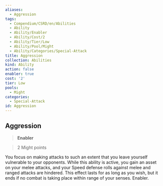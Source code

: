 ```yaml
---
aliases:
  - Aggression
tags:
  - Compendium/CSRD/en/Abilities
  - Ability
  - Ability/Enabler
  - Ability/Cost/2
  - Ability/Tier/Low
  - Ability/Pool/Might
  - Ability/Categories/Special-Attack
title: Aggression
collection: Abilities
kind: Ability
action: false
enabler: true
cost: '2'
tier: Low
pools:
  - Might
categories:
  - Special-Attack
id: Aggression
---
```

## Aggression  
  
>**Enabler**  
  
>2 Might points
  
  
  
You focus on making attacks to such an extent that you leave yourself vulnerable to your opponents. While this ability is active, you gain an asset on your melee attacks, and your Speed defense rolls against melee and ranged attacks are hindered. This effect lasts for as long as you wish, but it ends if no combat is taking place within range of your senses. Enabler.
